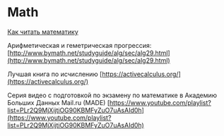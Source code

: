 # Math

[Как читать математику](https://habrahabr.ru/post/346228/)

Арифметическая и геметрическая прогрессия: [http://www.bymath.net/studyguide/alg/sec/alg29.html](http://www.bymath.net/studyguide/alg/sec/alg29.html)

Лучшая книга по исчислению [https://activecalculus.org/](https://activecalculus.org/)

Серия видео с подготовкой по экзамену по математике в Академию Больших Данных Mail.ru \(MADE\) [https://www.youtube.com/playlist?list=PLr2Q9MjXijtiOG90KBMFyZuO7uAsAId0h](https://www.youtube.com/playlist?list=PLr2Q9MjXijtiOG90KBMFyZuO7uAsAId0h)



